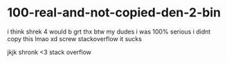 # 100-real-and-not-copied-den-2-bin
i think shrek 4 would b grt thx
btw my dudes i was 100% serious i didnt copy this lmao xd 
screw stackoverflow it sucks




jkjk shronk <3 stack overflow

